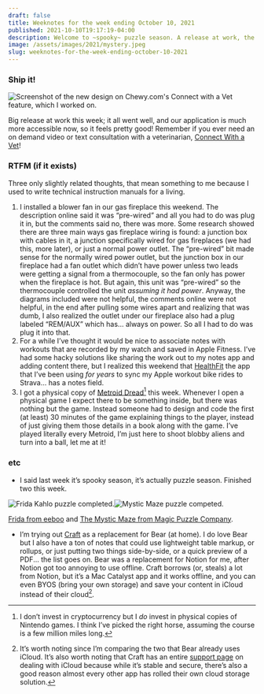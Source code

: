 ```yaml
---
draft: false
title: Weeknotes for the week ending October 10, 2021
published: 2021-10-10T19:17:19-04:00
description: Welcome to ~spooky~ puzzle season. A release at work, the trouble with manuals, and moving notes around.
image: /assets/images/2021/mystery.jpeg
slug: weeknotes-for-the-week-ending-october-10-2021
---
```


### Ship it!
![Screenshot of the new design on Chewy.com's Connect with a Vet feature, which I worked on.](/assets/images/2021/cwav.png)

Big release at work this week; it all went well, and our application is much more accessible now, so it feels pretty good! Remember if you ever need an on demand video or text consultation with a veterinarian, [Connect With a Vet](https://www.chewy.com/app/content/connect-with-a-vet)!

### RTFM (if it exists)
Three only slightly related thoughts, that mean something to me because I used to write technical instruction manuals for a living.
1. I installed a blower fan in our gas fireplace this weekend. The description online said it was “pre-wired” and all you had to do was plug it in, but the comments said no, there was more. Some research showed there are three main ways gas fireplace wiring is found: a junction box with cables in it, a junction specifically wired for gas fireplaces (we had this, more later), or just a normal power outlet. The “pre-wired” bit made sense for the normally wired power outlet, but the junction box in our fireplace had a fan outlet which didn’t have power unless two leads were getting a signal from a thermocouple, so the fan only has power when the fireplace is hot. But again, this unit was “pre-wired” so the thermocouple controlled the unit _assuming it had power_. Anyway, the diagrams included were not helpful, the comments online were not helpful, in the end after pulling some wires apart and realizing that was dumb, I also realized the outlet under our fireplace also had a plug labeled “REM/AUX” which has... always on power. So all I had to do was plug it into that.
2. For a while I’ve thought it would be nice to associate notes with workouts that are recorded by my watch and saved in Apple Fitness. I’ve had some hacky solutions like sharing the work out to my notes app and adding content there, but I realized this weekend that [HealthFit](https://apps.apple.com/us/app/healthfit/id1202650514) the app that I’ve been using _for years_ to sync my Apple workout bike rides to Strava... has a notes field.
3. I got a physical copy of [Metroid Dread](https://metroid.nintendo.com)[^1] this week. Whenever I open a physical game I expect there to be something inside, but there was nothing but the game. Instead someone had to design and code the first (at least) 30 minutes of the game explaining things to the player, instead of just giving them those details in a book along with the game. I’ve played literally every Metroid, I’m just here to shoot blobby aliens and turn into a ball, let me at it!

### etc
- I said last week it’s spooky season, it’s actually puzzle season. Finished two this week.

<div class="two-up">
<img src="/assets/images/2021/frida.jpeg" alt="Frida Kahlo puzzle completed."/><img src="/assets/images/2021/mystery.jpeg" alt="Mystic Maze puzzle competed."/>
</div>

[Frida from eeboo](https://eeboo.com/collections/puzzles/products/viva-la-vida-1000-piece-puzzle) and [The Mystic Maze from Magic Puzzle Company](https://magicpuzzlecompany.com).

- I’m trying out [Craft](https://www.craft.do) as a replacement for Bear (at home). I do love Bear but I also have a ton of notes that could use lightweight table markup, or rollups, or just putting two things side-by-side, or a quick preview of a PDF... the list goes on. Bear was a replacement for Notion for me, after Notion got too annoying to use offline. Craft borrows (or, steals) a lot from Notion, but it’s a Mac Catalyst app and it works offline, and you can even BYOS (bring your own storage) and save your content in iCloud instead of their cloud[^2].

[^1]: I don’t invest in cryptocurrency but I _do_ invest in physical copies of Nintendo games. I think I’ve picked the right horse, assuming the course is a few million miles long.
[^2]: It’s worth noting since I’m comparing the two that Bear already uses iCloud. It’s also worth noting that Craft has an entire [support page](https://support.craft.do/hc/en-us/articles/360019706978-iCloud-Troubleshooting-for-External-Storage) on dealing with iCloud because while it’s stable and secure, there’s also a good reason almost every other app has rolled their own cloud storage solution.

